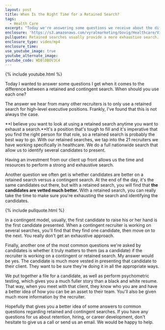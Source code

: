 ```yaml
---
layout: post
title: When Is the Right Time for a Retained Search?
tags:
  - Health Care
excerpt: "Today we're answering some questions we receive about the difference between contingent and retained searches, as well as how they affect both the client and the candidates."
enclosure: 'https://s3.amazonaws.com/vyralmarketing/Govig/Healthcare/Videos/2017/When+Is+the+Right+Time+for+a+Retained+Search%253F.mp4'
pullquote: Retained searches usually provide a more exhaustive search.
enclosure_type: video/mp4
enclosure_time:
use_youtube_image: true
youtube_alternate_image:
youtube_code: WD8lOBOV3C4
---
```



{% include youtube.html %}

Today I wanted to answer some questions I get when it comes to the difference between a retained and contingent search. When should you use each one?

The answer we hear from many other recruiters is to only use a retained search for high-level executive positions. Frankly, I've found that this is not always the case.

**I believe you want to look at using a retained search anytime you want to exhaust a search.**It's a position that's tough to fill and it's imperative that you find the right person for that role, so a retained search is probably the best way to go. With our retained searches, we tap into the 21 recruiters we have working specifically in healthcare. We do a full nationwide search that allow us to identify several candidates to present.

Having an investment from our client up front allows us the time and resources to perform a strong and exhaustive search.

Another question we often get is whether candidates are better on a retained search versus a contingent search. At the end of the day, it's the same candidates out there, but with a retained search, you will find that **the candidates are vetted much better.** With a retained search, you can really take the time to make sure you're exhausting the search and identifying the candidates.

{% include pullquote.html %}

In a contingent model, usually, the first candidate to raise his or her hand is the first candidate presented. When a contingent recruiter is working on several searches, you'll find that they find one candidate, then move on to the next. You really don't get an exhaustive approach.

Finally, another one of the most common questions we're asked by candidates is whether it truly matters to them (as a candidate) if the recruiter is working on a contingent or retained search. My answer would be yes. The candidate is much more vested in presenting that candidate to their client. They want to be sure they're doing it in all the appropriate ways.

We put together a file for a candidate, as well as perform psychometric testing, which gives you a much fuller story than a black and white resume. That way, when you meet with that client, they know who you are and have a better idea of how you can be an asset to their team. You'll also be given much more information by the recruiter.

Hopefully that gives you a better idea of some answers to common questions regarding retained and contingent searches. If you have any questions for us about retention, hiring, or career development, don't hesitate to give us a call or send us an email. We would be happy to help.